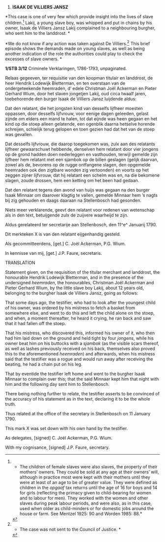 1.  **ISAAK DE VILLIERS JANSZ**

*This case is one of very few which provide insight into the lives of
slave children.[^1] Lakij, a young slave boy, was whipped and put
in chains by his owner, Isaak de Villiers Jansz Lakij complained to a
neighbouring burgher, who sent him to the landdrost. *

*We do not know if any action was taken against De Villiers.[^2]
This brief episode shows the demands made on young slaves, as well as
being another indication of the role the authorities could play to check
the excesses of slave owners. *

**1/STB 3/12** Criminele Verklaringen, 1786-1793, unpaginated.

Relaas gegeeven, ter requisitie van den koopman titulair en landdrost,
de heer Hendrik Lodewijk Bletterman, en ten overstaan van de
ondergeteekende heemraden, d’ edele Christman Joël Ackerman en Pieter
Gerhard Wium, door het slaven jongetjen Lakij, oud circa twaalf jaren,
toebehorende den burger Isaak de Villiers Jansz luijdende aldus:

Dat den relatant, die het jongsten kind van desselfs lijfheer moesten
oppassen, door desselfs lijfvrouw, voor eenige dagen geleeden, gelast
zijnde om elders een mand te halen, tot dat eijnde was heen gegaan en
het kind op die stoep alleen gelatende, een ogenblik daarna hetselve
horende schreijen, schielijk terug gelopen en toen gezien had dat het
van de stoep was gevallen.

Dat desselfs lijfvrouw, die daarop toegekomen was, zulx aan des
relatants lijfheer gewaarschuwt hebbende, denselven hem relatant door
vier jongens op de grond hadden doen nederleggen en vasthouden, terwijl
gemelde zijn lijfheer hem relatant met een sjambok op de billen geslagen
(gelijk daarvan, zowel als de, bevorens op de rugge ontfangene slagen,
den opgemelde heemraden ook den zigtbare wonden zig vertoonden) en
voorts op het zeggen zijner lijfvrouw, dat hij relatant een schelm was
en, na die bekomene slagen, zoude drossen, hem een ketting om het been
had gedaan.

Dat den relatant tegens den avond van huijs was gegaan na den burger
Isaak Minnaar om daarover klagtig te vallen, gemelde Minnaar hem ’s
nagts bij zig gehouden en daags daaraan na Stellenbosch had gesonden.

Niets meer verklarende, geevt den relatant voor redenen van wetenschap
als in den text, betuijgende zulx de zuijvere waarheijd te zijn.

Aldus gerelateerd ter secretarije aan Stellenbosch, den 11^e^ Januarij
1790.

Dit merkteken X is van den relatant eijgenhandig gesteld.

Als gecommitteerdens, \[get.\] C. Joël Ackerman, P.G. Wium.

In kennisse van mij, \[get.\] J.P. Faure, secretaris.

TRANSLATION

Statement given, on the requisition of the titular merchant and
landdrost, the honourable Hendrik Lodewijk Bletterman, and in the
presence of the undersigned *heemraden*, the honourables, Christman Joël
Ackerman and Pieter Gerhard Wium, by the little slave boy Lakij, about
12 years old, belonging to the burgher Isaak de Villiers Jansz, going as
follows:

That some days ago, the testifier, who had to look after the youngest
child of his owner, was ordered by his mistress to fetch a basket from
somewhere else, and went to do this and left the child alone on the
stoep, and when, a moment thereafter, he heard it crying, he ran back
and saw that it had fallen off the stoep.

That his mistress, who discovered this, informed his owner of it, who
then had him laid down on the ground and held tight by four *jongens*,
while his owner beat him on his buttocks with a *sjambok* (as the
visible scars thereof, as well as lashes previously received on his
back, themselves also proved this to the aforementioned *heemraden*) and
afterwards, when his mistress said that the testifier was a rogue and
would run away after receiving the beating, he had a chain put on his
leg.

That by eventide the testifier left home and went to the burgher Isaak
Minnaar to complain over this; that the said Minnaar kept him that night
with him and the following day sent him to Stellenbosch.

There being nothing further to relate, the testifier asserts to be
convinced of the accuracy of his statement as in the text, declaring it
to be the whole truth.

Thus related at the office of the secretary in Stellenbosch on 11
January 1790.

This mark X was set down with his own hand by the testifier.

As delegates, \[signed\] C. Joël Ackerman, P.G. Wium.

With my cognisance, \[signed\] J.P. Faure, secretary.

[^1]: * The children of female slaves were also slaves, the property of
    their mothers’ owners. They could be sold at any age at their
    owners’ will, although in practice most were kept with their mothers
    until they were at least of an age to be of greater value. They were
    defined as children in the *opgaaf* tax returns until the age of 16
    for boys and 14 for girls (reflecting the primacy given to
    child-bearing for women and to labour for men). They worked with the
    women and other slaves during peak labour periods, and were also, as
    in this case, used when older as child-minders or for domestic jobs
    around the house or farm. See Mentzel 1925: 90 and Worden 1985: 88.*

[^2]: * The case was not sent to the Council of Justice. *
